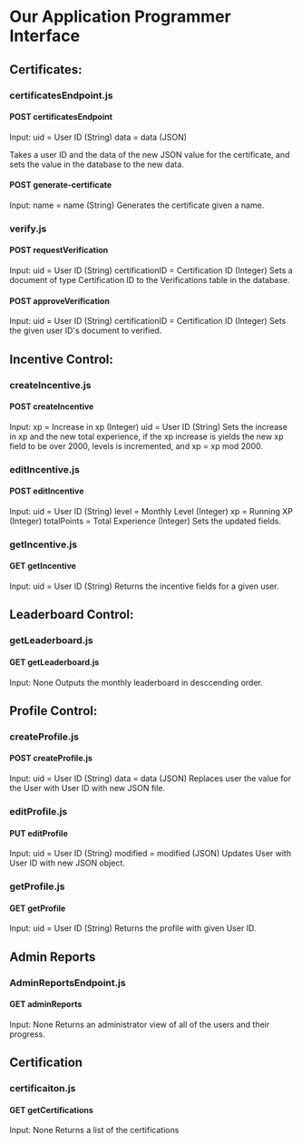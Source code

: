 # Our Application Programmer Interface

## Certificates:
### certificatesEndpoint.js
#### POST certificatesEndpoint
Input: 
uid = User ID (String)
data = data (JSON)

Takes a user ID and the data of the new JSON value for the certificate, and sets the value in the database to the new data.
#### POST generate-certificate
Input:
name = name (String)
Generates the certificate given a name.

### verify.js
#### POST requestVerification
Input:
uid = User ID (String)
certificationID = Certification ID (Integer)
Sets a document of type Certification ID to the Verifications table in the database.

#### POST approveVerification
Input:
uid = User ID (String)
certificationID = Certification ID (Integer)
Sets the given user ID's document to verified.

## Incentive Control:
###  createIncentive.js
#### POST createIncentive
Input:
xp = Increase in xp (Integer)
uid = User ID (String)
Sets the increase in xp and the new total experience, if the xp increase is yields the new xp field to be over 2000, levels is incremented, and xp = xp mod 2000.

### editIncentive.js
#### POST editIncentive
Input:
uid = User ID (String)
level = Monthly Level (Integer)
xp = Running XP (Integer)
totalPoints = Total Experience (Integer)
Sets the updated fields.

### getIncentive.js
#### GET getIncentive
Input:
uid = User ID (String)
Returns the incentive fields for a given user.

## Leaderboard Control:
### getLeaderboard.js
#### GET getLeaderboard.js
Input:
None
Outputs the monthly leaderboard in desccending order.

## Profile Control:
### createProfile.js
#### POST createProfile.js
Input:
uid = User ID (String)
data = data (JSON)
Replaces user the value for the User with  User ID with new JSON file.

### editProfile.js
#### PUT editProfile
Input:
uid = User ID (String)
modified = modified (JSON)
Updates User with User ID with new JSON object.

### getProfile.js
#### GET getProfile
Input:
uid = User ID (String)
Returns the profile with given User ID.

## Admin Reports
### AdminReportsEndpoint.js
#### GET adminReports
Input:
None
Returns an administrator view of all of the users and their progress.

## Certification
### certificaiton.js
#### GET getCertifications
Input:
None
Returns a list of the certifications


